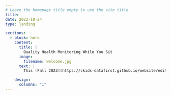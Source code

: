 ```yaml
---
# Leave the homepage title empty to use the site title
title:
date: 2022-10-24
type: landing

sections:
  - block: hero
    content:
      title: |
        Quality Health Monitoring While You Sit
      image:
        filename: welcome.jpg
      text: |
        This [Fall 2023](https://ckids-datafirst.github.io/website/editions/2023-fall/#dates) [DataFirst project](https://ckids-datafirst.github.io/website/) addressed the problem of [developing a software-as-a-service data pipeline for collecting health biomarkers, culminating in a Clinical Data Management System (CDMS), to enable real-time deviation flagging in compliance with clinical standards and regulations](problem-statement). It uses data about [unique patient IDs, weight, pulse oximetry measurements, date-time records, and duration information to investigate physiological patterns in the context of sleep and stress](data). Our work focuses on [a comprehensive approach that encompasses the collection of synthesized sensor data, rigorous adherence to HIPAA compliance standards during data upload, the development of an analysis dashboard for visualization, the establishment of a No-SQL database integrated with an API, and the execution of clinical analysis to generate reimbursable reports](approach). Our initial results indicate [the viability of creating such a service, but the testing is still underway](results).

    design:
      columns: "1"
---
```

